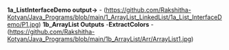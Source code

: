 **1a_ListInterfaceDemo output->** - (https://github.com/Rakshitha-Kotyan/Java_Programs/blob/main/1_ArrayList_LinkedList/1a_List_InterfaceDemo/P1.jpg)
**1b_ArrayList Outputs**
    -**ExtractColors** - (https://github.com/Rakshitha-Kotyan/Java_Programs/blob/main/1b_ArrayList/Arr/ArrayList1.jpg)
